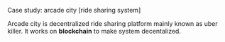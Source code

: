 Case study: arcade city [ride sharing system]

Arcade city is decentralized ride sharing platform mainly known as uber killer.
It works on **blockchain** to make system decentalized.
